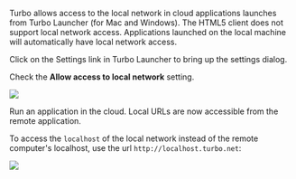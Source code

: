 Turbo allows access to the local network in cloud applications launches from Turbo Launcher (for Mac and Windows). The HTML5 client does not support local network access. Applications launched on the local machine will automatically have local network access.

Click on the Settings link in Turbo Launcher to bring up the settings dialog.

Check the **Allow access to local network** setting.

![](/docs/getting_started/accessing_network/launcher-settings-network.png)

Run an application in the cloud. Local URLs are now accessible from the remote application.

To access the `localhost` of the local network instead of the remote computer's localhost, use the url `http://localhost.turbo.net`:

![](/docs/getting_started/accessing_network/local-network-access.png)
